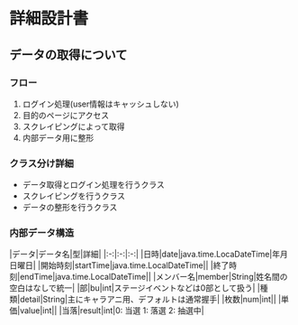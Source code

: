 <!-- coding: utf-8 -->
<!-- vi: set expandtab sw=2 ts=2 -->
# 詳細設計書

## データの取得について
### フロー
1. ログイン処理(user情報はキャッシュしない)
1. 目的のページにアクセス
1. スクレイピングによって取得
1. 内部データ用に整形

### クラス分け詳細
* データ取得とログイン処理を行うクラス
* スクレイピングを行うクラス
* データの整形を行うクラス

### 内部データ構造

|データ|データ名|型|詳細|
|:-:|:-:|:-:|
|日時|date|java.time.LocaDateTime|年月日曜日|
|開始時刻|startTime|java.time.LocalDateTime||
|終了時刻|endTime|java.time.LocalDateTime||
|メンバー名|member|String|姓名間の空白はなしで統一|
|部|bu|int|ステージイベントなどは0部として扱う|
|種類|detail|String|主にキャラアニ用、デフォルトは通常握手|
|枚数|num|int||
|単価|value|int||
|当落|result|int|0: 当選 1: 落選 2: 抽選中|
